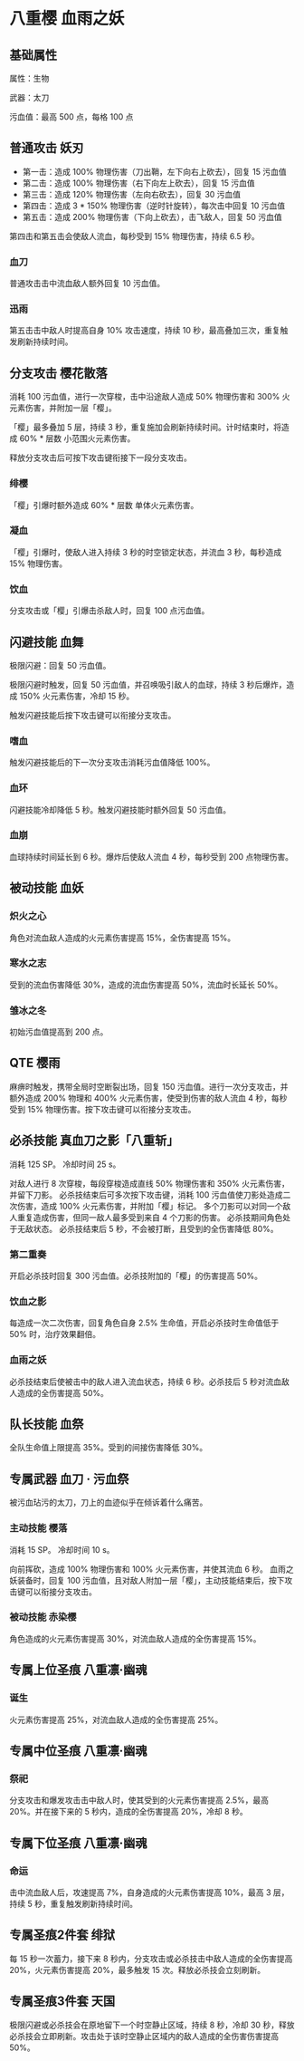 # 八重樱 血雨之妖

## 基础属性

属性：生物

武器：太刀

污血值：最高 500 点，每格 100 点

## 普通攻击 妖刃

* 第一击：造成 100% 物理伤害（刀出鞘，左下向右上砍去），回复 15 污血值
* 第二击：造成 100% 物理伤害（右下向左上砍去），回复 15 污血值
* 第三击：造成 120% 物理伤害（左向右砍去），回复 30 污血值
* 第四击：造成 3 * 150% 物理伤害（逆时针旋转），每次击中回复 10 污血值
* 第五击：造成 200% 物理伤害（下向上砍去），击飞敌人，回复 50 污血值

第四击和第五击会使敌人流血，每秒受到 15% 物理伤害，持续 6.5 秒。

### 血刀

普通攻击击中流血敌人额外回复 10 污血值。

### 迅雨

第五击击中敌人时提高自身 10% 攻击速度，持续 10 秒，最高叠加三次，重复触发刷新持续时间。

## 分支攻击 樱花散落

消耗 100 污血值，进行一次穿梭，击中沿途敌人造成 50% 物理伤害和 300% 火元素伤害，并附加一层「樱」。

「樱」最多叠加 5 层，持续 3 秒，重复施加会刷新持续时间。计时结束时，将造成 60% * 层数 小范围火元素伤害。

释放分支攻击后可按下攻击键衔接下一段分支攻击。

### 绯樱

「樱」引爆时额外造成 60% * 层数 单体火元素伤害。

### 凝血

「樱」引爆时，使敌人进入持续 3 秒的时空锁定状态，并流血 3 秒，每秒造成 15% 物理伤害。

### 饮血

分支攻击或「樱」引爆击杀敌人时，回复 100 点污血值。

## 闪避技能 血舞

极限闪避：回复 50 污血值。

极限闪避时触发，回复 50 污血值，并召唤吸引敌人的血球，持续 3 秒后爆炸，造成 150% 火元素伤害，冷却 15 秒。

触发闪避技能后按下攻击键可以衔接分支攻击。

### 嗜血

触发闪避技能后的下一次分支攻击消耗污血值降低 100%。

### 血环

闪避技能冷却降低 5 秒。触发闪避技能时额外回复 50 污血值。

### 血崩

血球持续时间延长到 6 秒。爆炸后使敌人流血 4 秒，每秒受到 200 点物理伤害。

## 被动技能 血妖

### 炽火之心

角色对流血敌人造成的火元素伤害提高 15%，全伤害提高 15%。

### 寒水之志

受到的流血伤害降低 30%，造成的流血伤害提高 50%，流血时长延长 50%。

### 雏冰之冬

初始污血值提高到 200 点。

## QTE 樱雨

麻痹时触发，携带全局时空断裂出场，回复 150 污血值。进行一次分支攻击，并额外造成 200% 物理和 400% 火元素伤害，使受到伤害的敌人流血 4 秒，每秒受到 15% 物理伤害。按下攻击键可以衔接分支攻击。

## 必杀技能 真血刀之影「八重斩」

消耗 125 SP。
冷却时间 25 s。

对敌人进行 8 次穿梭，每段穿梭造成直线 50% 物理伤害和 350% 火元素伤害，并留下刀影。
必杀技结束后可多次按下攻击键，消耗 100 污血值使刀影处造成二次伤害，造成 100% 火元素伤害，并附加「樱」标记。
多个刀影可以对同一个敌人重复造成伤害，但同一敌人最多受到来自 4 个刀影的伤害。
必杀技期间角色处于无敌状态。
必杀技结束后 5 秒，不会被打断，且受到的全伤害降低 80%。

### 第二重奏

开启必杀技时回复 300 污血值。必杀技附加的「樱」的伤害提高 50%。

### 饮血之影

每造成一次二次伤害，回复角色自身 2.5% 生命值，开启必杀技时生命值低于 50% 时，治疗效果翻倍。

### 血雨之妖

必杀技结束后使被击中的敌人进入流血状态，持续 6 秒。必杀技后 5 秒对流血敌人造成的全伤害提高 50%。

## 队长技能 血祭

全队生命值上限提高 35%。受到的间接伤害降低 30%。

## 专属武器 血刀 · 污血祭

被污血玷污的太刀，刀上的血迹似乎在倾诉着什么痛苦。

### 主动技能 樱落

消耗 15 SP。
冷却时间 10 s。

向前挥砍，造成 100% 物理伤害和 100% 火元素伤害，并使其流血 6 秒。
血雨之妖装备时，回复 100 污血值，且对敌人附加一层「樱」，主动技能结束后，按下攻击键可以衔接分支攻击。

### 被动技能 赤染樱

角色造成的火元素伤害提高 30%，对流血敌人造成的全伤害提高 15%。

## 专属上位圣痕 八重凛·幽魂

### 诞生

火元素伤害提高 25%，对流血敌人造成的全伤害提高 25%。

## 专属中位圣痕 八重凛·幽魂

### 祭祀

分支攻击和爆发攻击击中敌人时，使其受到的火元素伤害提高 2.5%，最高 20%。并在接下来的 5 秒内，造成的全伤害提高 20%，冷却 8 秒。

## 专属下位圣痕 八重凛·幽魂

### 命运

击中流血敌人后，攻速提高 7%，自身造成的火元素伤害提高 10%，最高 3 层，持续 5 秒，重复触发刷新持续时间。

## 专属圣痕2件套 绯狱

每 15 秒一次蓄力，接下来 8 秒内，分支攻击或必杀技击中敌人造成的全伤害提高 20%，火元素伤害提高 20%，最多触发 15 次。释放必杀技会立刻刷新。

## 专属圣痕3件套 天国

极限闪避或必杀技会在原地留下一个时空静止区域，持续 8 秒，冷却 30 秒，释放必杀技会立即刷新。攻击处于该时空静止区域内的敌人造成的全伤害伤害提高 50%。

